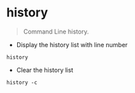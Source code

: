 # history

> Command Line history.

- Display the history list with line number

`history`

- Clear the history list

`history -c`
